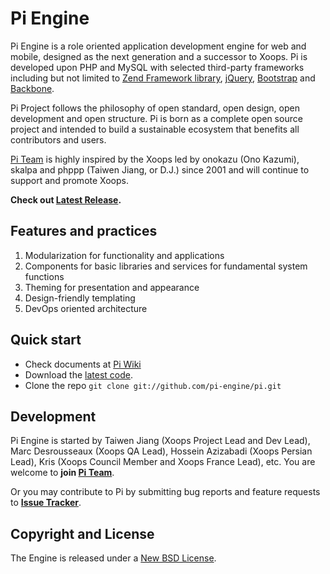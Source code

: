 Pi Engine
=================

Pi Engine is a role oriented application development engine for web and mobile, designed as the next generation and a successor to Xoops.
Pi is developed upon PHP and MySQL with selected third-party frameworks including but not limited to [Zend Framework library](https://github.com/zendframework/zf2), [jQuery](https://github.com/jquery/jquery), [Bootstrap](https://github.com/twitter/bootstrap) and [Backbone](https://github.com/documentcloud/backbone).

Pi Project follows the philosophy of open standard, open design, open development and open structure. Pi is born as a complete open source project and intended to build a sustainable ecosystem that benefits all contributors and users. 

[Pi Team](https://github.com/pi-engine/pi/wiki/Pi-Team) is highly inspired by the Xoops  led by onokazu (Ono Kazumi), skalpa and phppp (Taiwen Jiang, or D.J.) since 2001 and will continue to support and promote Xoops.

**Check out [Latest Release](https://github.com/pi-engine/pi/blob/master/doc/releasenotes.txt).**



Features and practices
----------------------
1. Modularization for functionality and applications
2. Components for basic libraries and services for fundamental system functions
3. Theming for presentation and appearance
4. Design-friendly templating
5. DevOps oriented architecture


Quick start
-----------
* Check documents at [Pi Wiki](https://github.com/pi-engine/pi/wiki)
* Download the [latest code](https://github.com/xoops/pi/zipball/master).
* Clone the repo `git clone git://github.com/pi-engine/pi.git`

Development
----------

Pi Engine is started by Taiwen Jiang (Xoops Project Lead and Dev Lead), Marc Desrousseaux (Xoops QA Lead), Hossein Azizabadi (Xoops Persian Lead), Kris (Xoops Council Member and Xoops France Lead), etc. You are welcome to **join [Pi Team](https://github.com/pi-engine/pi/wiki/Pi-Team)**. 

Or you may contribute to Pi by submitting bug reports and feature requests to **[Issue Tracker](https://github.com/pi-engine/pi/issues)**.


Copyright and License
---------------------

The Engine is released under a [New BSD License](https://github.com/pi-engine/pi/blob/master/doc/license.txt).


